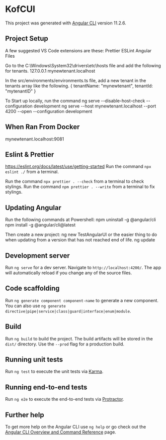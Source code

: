 # KofCUI

This project was generated with [Angular CLI](https://github.com/angular/angular-cli) version 11.2.6.

## Project Setup

A few suggested VS Code extensions are these:
Prettier
ESLint
Angular Files

Go to the C:\Windows\System32\drivers\etc\hosts file and add the following for tenants.
127.0.0.1    mynewtenant.localhost

In the src/environments/environments.ts file, add a new tenant in the tenants array like the following.
{
    tenantName: "mynewtenant",
    tenantId: "mytenantID"
}

To Start up locally, run the command
ng serve --disable-host-check --configuration development
ng serve --host mynewtenant.localhost --port 4200 --open --configuration development

## When Ran From Docker
mynewtenant.localhost:9081

## Eslint & Prettier
https://eslint.org/docs/latest/use/getting-started
Run the command `npx eslint ./` from a terminal.

Run the command `npx prettier . --check` from a terminal to check stylings.
Run the command `npm prettier . --write` from a terminal to fix stylings.

## Updating Angular
Run the following commands at Powershell:
npm uninstall -g @angular/cli
npm install -g @angular/cli@latest

Then create a new project:
ng new TestAngularUI
or the easier thing to do when updating from a version that has not reached end of life.
ng update


## Development server

Run `ng serve` for a dev server. Navigate to `http://localhost:4200/`. The app will automatically reload if you change any of the source files.

## Code scaffolding

Run `ng generate component component-name` to generate a new component. You can also use `ng generate directive|pipe|service|class|guard|interface|enum|module`.

## Build

Run `ng build` to build the project. The build artifacts will be stored in the `dist/` directory. Use the `--prod` flag for a production build.

## Running unit tests

Run `ng test` to execute the unit tests via [Karma](https://karma-runner.github.io).

## Running end-to-end tests

Run `ng e2e` to execute the end-to-end tests via [Protractor](http://www.protractortest.org/).

## Further help

To get more help on the Angular CLI use `ng help` or go check out the [Angular CLI Overview and Command Reference](https://angular.io/cli) page.
